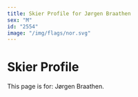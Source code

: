 ```yaml
---
title: Skier Profile for Jørgen Braathen
sex: "M"
id: "2554"
image: "/img/flags/nor.svg" 
---
```


# Skier Profile

This page is for: Jørgen Braathen.
    